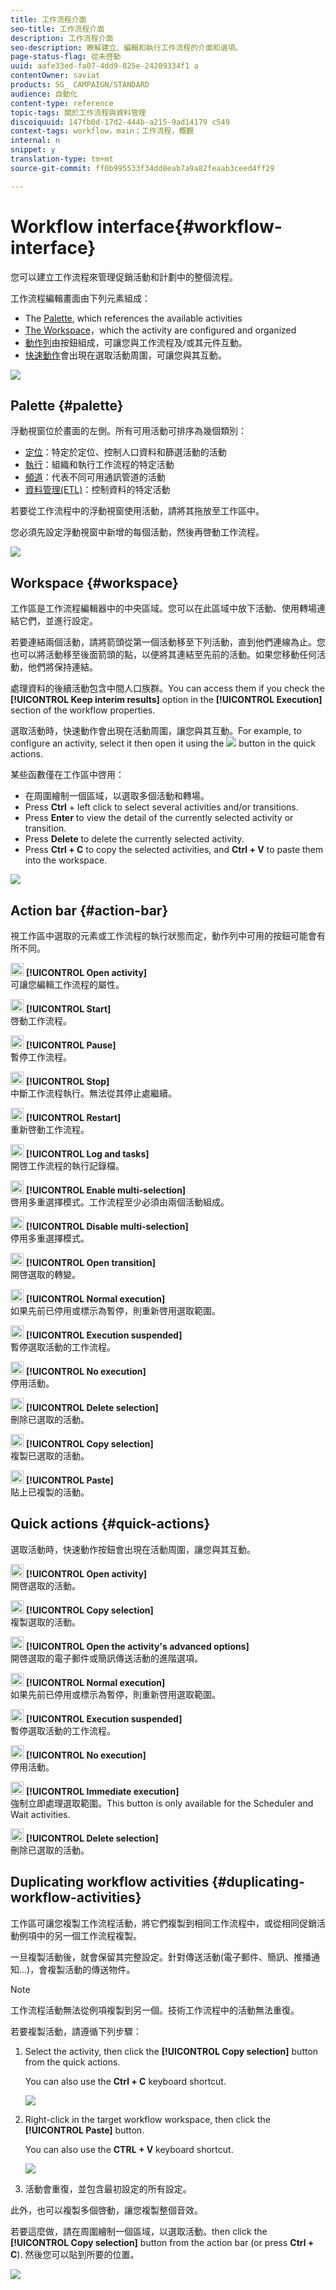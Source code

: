 ```yaml
---
title: 工作流程介面
seo-title: 工作流程介面
description: 工作流程介面
seo-description: 瞭解建立、編輯和執行工作流程的介面和選項。
page-status-flag: 從未啓動
uuid: aafe33ed-fa07-4dd9-825e-24209334f1 a
contentOwner: saviat
products: SG_ CAMPAIGN/STANDARD
audience: 自動化
content-type: reference
topic-tags: 關於工作流程與資料管理
discoiquuid: 147fb0d-17d2-444b-a215-9ad14179 c549
context-tags: workflow，main；工作流程，概觀
internal: n
snippet: y
translation-type: tm+mt
source-git-commit: ff0b995533f34dd8eab7a9a82feaab3ceed4ff29

---
```



# Workflow interface{#workflow-interface}

您可以建立工作流程來管理促銷活動和計劃中的整個流程。

工作流程編輯畫面由下列元素組成：

* The [Palette](../../automating/using/workflow-interface.md#palette), which references the available activities
* [The Workspace](../../automating/using/workflow-interface.md#workspace)，which the activity are configured and organized
* [動作列](../../automating/using/workflow-interface.md#action-bar)由按鈕組成，可讓您與工作流程及/或其元件互動。
* [快速動作](../../automating/using/workflow-interface.md#quick-actions)會出現在選取活動周圍，可讓您與其互動。

![](assets/wkf_overview.png)

## Palette {#palette}

浮動視窗位於畫面的左側。所有可用活動可排序為幾個類別：

* [定位](../../automating/using/about-targeting-activities.md)：特定於定位、控制人口資料和篩選活動的活動
* [執行](../../automating/using/about-execution-activities.md)：組織和執行工作流程的特定活動
* [頻道](../../automating/using/about-channel-activities.md)：代表不同可用通訊管道的活動
* [資料管理(ETL)](../../automating/using/about-data-management-activities.md)：控制資料的特定活動

若要從工作流程中的浮動視窗使用活動，請將其拖放至工作區中。

您必須先設定浮動視窗中新增的每個活動，然後再啓動工作流程。

![](assets/workflow_palette.png)

## Workspace {#workspace}

工作區是工作流程編輯器中的中央區域。您可以在此區域中放下活動、使用轉場連結它們，並進行設定。

若要連結兩個活動，請將箭頭從第一個活動移至下列活動，直到他們連線為止。您也可以將活動移至後面箭頭的點，以便將其連結至先前的活動。如果您移動任何活動，他們將保持連結。

處理資料的後續活動包含中間人口族群。You can access them if you check the **[!UICONTROL Keep interim results]** option in the **[!UICONTROL Execution]** section of the workflow properties.

選取活動時，快速動作會出現在活動周圍，讓您與其互動。For example, to configure an activity, select it then open it using the ![](assets/edit_darkgrey-24px_table.png) button in the quick actions.

某些函數僅在工作區中啓用：

* 在周圍繪制一個區域，以選取多個活動和轉場。
* Press **Ctrl** + left click to select several activities and/or transitions.
* Press **Enter** to view the detail of the currently selected activity or transition.
* Press **Delete** to delete the currently selected activity.
* Press **Ctrl + C** to copy the selected activities, and **Ctrl + V** to paste them into the workspace.

![](assets/workflow_workspace.png)

## Action bar {#action-bar}

視工作區中選取的元素或工作流程的執行狀態而定，動作列中可用的按鈕可能會有所不同。

<img height="21px" src="assets/edit_darkgrey-24px.png" /> **[!UICONTROL Open activity]**<br/>可讓您編輯工作流程的屬性。

<img height="21px" src="assets/play_darkgrey-24px_table.png" /> **[!UICONTROL Start]**<br/>啓動工作流程。

<img height="21px" src="assets/pause_darkgrey-24px_table.png" /> **[!UICONTROL Pause]**<br/>暫停工作流程。

<img height="21px" src="assets/stop_darkgrey-24px_table.png" /> **[!UICONTROL Stop]**<br/>中斷工作流程執行。無法從其停止處繼續。

<img height="21px" src="assets/pauseplay_darkgrey-24px_table.png" /> **[!UICONTROL Restart]**<br/>重新啓動工作流程。

<img height="21px" src="assets/printpreview_darkgrey-24px_table.png" /> **[!UICONTROL Log and tasks]**<br/>開啓工作流程的執行記錄檔。

<img height="21px" src="assets/checkcircle_darkgrey-24px_table.png" /> **[!UICONTROL Enable multi-selection]**<br/>啓用多重選擇模式。工作流程至少必須由兩個活動組成。

<img height="21px" src="assets/closecircle_darkgrey-24px_table.png" /> **[!UICONTROL Disable multi-selection]**<br/>停用多重選擇模式。<br />

<img height="21px" src="assets/targeted.png" /> **[!UICONTROL Open transition]**<br/>開啓選取的轉變。<br />

<img height="21px" src="assets/check_darkgrey-24px_table.png" />  **[!UICONTROL Normal execution]**<br/>如果先前已停用或標示為暫停，則重新啓用選取範圍。<br />

<img height="21px" src="assets/check_pause_darkgrey-24px_table.png" /> **[!UICONTROL Execution suspended]**<br/>暫停選取活動的工作流程。<br />

<img height="21px" src="assets/checkdisable.png" /> **[!UICONTROL No execution]**<br/>停用活動。<br />

<img height="21px" src="assets/delete_darkgrey-24px_table.png" /> **[!UICONTROL Delete selection]**<br/>刪除已選取的活動。<br />

<img height="21px" src="assets/copy_24px.png" /> **[!UICONTROL Copy selection]**<br/>複製已選取的活動。

<img height="21px" src="assets/paste_24px.png" /> **[!UICONTROL Paste]**<br/>貼上已複製的活動。

## Quick actions {#quick-actions}

選取活動時，快速動作按鈕會出現在活動周圍，讓您與其互動。

<img height="21px" src="assets/edit_darkgrey-24px.png" /> **[!UICONTROL Open activity]**<br/>開啓選取的活動。

<img height="21px" src="assets/copy_24px.png" /> **[!UICONTROL Copy selection]**<br/>複製選取的活動。

<img height="21px" src="assets/wkf_dlv_act_params_icon.png" /> **[!UICONTROL Open the activity's advanced options]**<br/>開啓選取的電子郵件或簡訊傳送活動的進階選項。

<img height="21px" src="assets/check_darkgrey-24px_table.png" /> **[!UICONTROL Normal execution]**<br/>如果先前已停用或標示為暫停，則重新啓用選取範圍。

<img height="21px" src="assets/check_pause_darkgrey-24px_table.png" /> **[!UICONTROL Execution suspended]**<br/>暫停選取活動的工作流程。

<img height="21px" src="assets/checkdisable.png" /> **[!UICONTROL No execution]**<br/>停用活動。

<img height="21px" src="assets/pending_darkgrey-24px_table.png" /> **[!UICONTROL Immediate execution]**<br/>強制立即處理選取範圍。This button is only available for the <span class="uicontrol">Scheduler</span> and <span class="uicontrol">Wait</span> activities.

<img height="21px" src="assets/delete_darkgrey-24px_table.png" /> **[!UICONTROL Delete selection]**<br/>刪除已選取的活動。

## Duplicating workflow activities {#duplicating-workflow-activities}

工作區可讓您複製工作流程活動，將它們複製到相同工作流程中，或從相同促銷活動例項中的另一個工作流程複製。

一旦複製活動後，就會保留其完整設定。針對傳送活動(電子郵件、簡訊、推播通知…)，會複製活動的傳送物件。

>[!NOTE]
>
>工作流程活動無法從例項複製到另一個。技術工作流程中的活動無法重復。

若要複製活動，請遵循下列步驟：

1. Select the activity, then click the **[!UICONTROL Copy selection]** button from the quick actions.

   You can also use the **Ctrl + C** keyboard shortcut.

   ![](assets/wkf_copypaste1.png)

1. Right-click in the target workflow workspace, then click the **[!UICONTROL Paste]** button.

   You can also use the **CTRL + V** keyboard shortcut.

   ![](assets/wkf_copypaste2.png)

1. 活動會重復，並包含最初設定的所有設定。

此外，也可以複製多個啓動，讓您複製整個音效。

若要這麼做，請在周圍繪制一個區域，以選取活動。then click the **[!UICONTROL Copy selection]** button from the action bar (or press **Ctrl + C**). 然後您可以貼到所要的位置。

![](assets/wkf_copypaste3.png)

